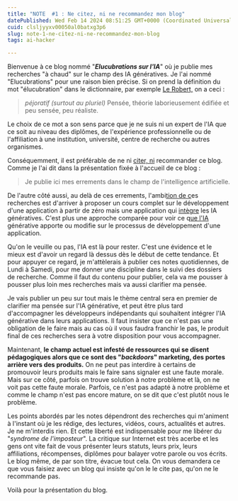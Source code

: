 ```yaml
---
title: "NOTE  #1 : Ne citez, ni ne recommandez mon blog"
datePublished: Wed Feb 14 2024 08:51:25 GMT+0000 (Coordinated Universal Time)
cuid: clsljyyxv00050al0batxg3p6
slug: note-1-ne-citez-ni-ne-recommandez-mon-blog
tags: ai-hacker

---
```


Bienvenue à ce blog nommé "***Elucubrations sur l'IA***" où je publie mes recherches "à chaud" sur le champ des IA génératives. Je l'ai nommé "Elucubrations" pour une raison bien précise. Si on prend la définition du mot "élucubration" dans le dictionnaire, par exemple [Le Robert,](https://dictionnaire.lerobert.com/definition/elucubration) on a ceci :

> *péjoratif (surtout au pluriel)* Pensée, théorie laborieusement édifiée et peu sensée, peu réaliste.

Le choix de ce mot a son sens parce que je ne suis ni un expert de l'IA que ce soit au niveau des diplômes, de l'expérience professionnelle ou de l'affiliation à une institution, université, centre de recherche ou autres organismes.

Conséquemment, il est préférable de ne ni [citer, ni](https://dictionnaire.lerobert.com/definition/elucubration) recommander ce blog. Comme je l'ai dit dans la présentation fixée à l'accueil de ce blog :

> Je publie ici mes errements dans le champ de l'intelligence artificielle.

De l'autre côté aussi, au delà de ces errements, l'ambi[tion de c](https://dictionnaire.lerobert.com/definition/elucubration)es recherches est d'arriver à proposer un cours complet sur le développement d'une application à partir de zéro mais une application qui [intègre](https://dictionnaire.lerobert.com/definition/elucubration) les IA génératives. C'est plus une approche comparée pour voir ce q[ue l'IA g](https://dictionnaire.lerobert.com/definition/elucubration)énérative apporte ou modifie sur le processus de développement d'une application.

Qu'on le veuille ou pas, l'IA est là pour rester. C'est une évidence et le mieux est d'avoir un regard là dessus dès le début de cette tendance. Et pour appuyer ce regard, je m'attèlerais à publier ces notes quotidiennes, de Lundi à Samedi, pour me donner une discipline dans le suivi des dossiers de recherche. Comme il faut du contenu pour publier, cela va me pousser à pousser plus loin mes recherches mais va aussi clarifier ma pensée.

Je vais publier un peu sur tout mais le thème central sera en premier de clarifier ma pensée sur l'IA générative, et peut être plus tard d'accompagner les développeurs indépendants qui souhaitent intégrer l'IA générative dans leurs applications. Il faut insister que ce n'est pas une obligation de le faire mais au cas où il vous faudra franchir le pas, le produit final de ces recherches sera à votre disposition pour vous accompagner.

Maintenant, **le champ actuel est infesté de ressources qui se disent pédagogiques alors que ce sont des "*backdoors*" marketing, des portes arrière vers des produits.** On ne peut pas interdire à certains de promouvoir leurs produits mais le faire sans signaler est une faute morale. Mais sur ce côté, parfois on trouve solution à notre problème et là, on ne voit pas cette faute morale. Parfois, ce n'est pas adapté à notre problème et comme le champ n'est pas encore mature, on se dit que c'est plutôt nous le problème.

Les points abordés par les notes dépendront des recherches qui m'animent à l'instant où je les rédige, des lectures, vidéos, cours, actualités et autres. Je ne m'interdis rien. Et cette liberté est indispensable pour me libérer du "*syndrome de l'imposteur*". La critique sur Internet est très acerbe et les gens ont vite fait de vous présenter leurs statuts, leurs prix, leurs affiliations, récompenses, diplômes pour balayer votre parole ou vos écrits. Le blog même, de par son titre, évacue tout cela. On vous demandera ce que vous faisiez avec un blog qui insiste qu'on le le cite pas, qu'on ne le recommande pas.

Voilà pour la présentation du blog.